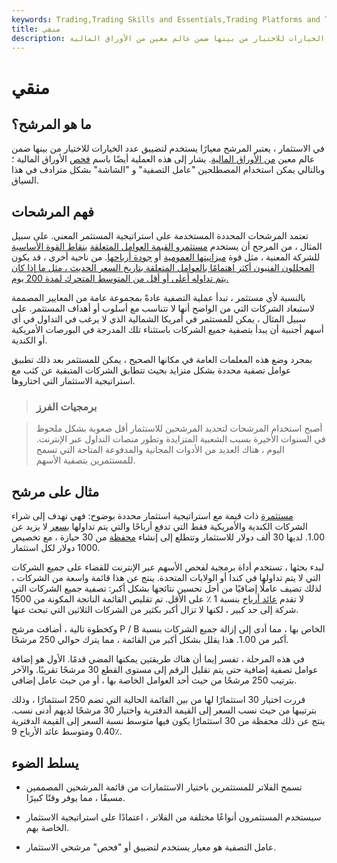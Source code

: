 ```yaml
---
keywords: Trading,Trading Skills and Essentials,Trading Platforms and Tools,Trading Skills,Platforms and Tools
title: منقي
description: في الاستثمار ، يعتبر المرشح معيارًا يستخدم لتضييق عدد الخيارات للاختيار من بينها ضمن عالم معين من الأوراق المالية.
---
```


# منقي
## ما هو المرشح؟

في الاستثمار ، يعتبر المرشح معيارًا يستخدم لتضييق عدد الخيارات للاختيار من بينها ضمن عالم معين [من الأوراق المالية](/universeofsecurities). يشار إلى هذه العملية أيضًا باسم [فحص](/stockscreener) الأوراق المالية ؛ وبالتالي يمكن استخدام المصطلحين "عامل التصفية" و "الشاشة" بشكل مترادف في هذا السياق.

## فهم المرشحات

تعتمد المرشحات المحددة المستخدمة على استراتيجية المستثمر المعني. على سبيل المثال ، من المرجح أن يستخدم [مستثمرو القيمة العوامل المتعلقة](/valueinvesting) [بنقاط القوة الأساسية](/fundamentals) للشركة المعنية ، مثل قوة [ميزانيتها العمومية](/balancesheet) أو [جودة أرباحها](/qualityofearnings). من ناحية أخرى ، قد يكون [المحللون الفنيون أكثر اهتمامًا بالعوامل المتعلقة بتاريخ السعر الحديث ، مثل ما إذا كان يتم تداوله أعلى أو أقل من المتوسط المتحرك لمدة 200 يوم.](/technicalanalysis)

بالنسبة لأي مستثمر ، تبدأ عملية التصفية عادةً بمجموعة عامة من المعايير المصممة لاستبعاد الشركات التي من الواضح أنها لا تتناسب مع أسلوب أو أهداف المستثمر. على سبيل المثال ، يمكن للمستثمر في أمريكا الشمالية الذي لا يرغب في التداول في أي أسهم أجنبية أن يبدأ بتصفية جميع الشركات باستثناء تلك المدرجة في البورصات الأمريكية أو الكندية.

بمجرد وضع هذه المعلمات العامة في مكانها الصحيح ، يمكن للمستثمر بعد ذلك تطبيق عوامل تصفية محددة بشكل متزايد بحيث تتطابق الشركات المتبقية عن كثب مع استراتيجية الاستثمار التي اختاروها.

> ### برمجيات الفرز

> أصبح استخدام المرشحات لتحديد المرشحين للاستثمار أقل صعوبة بشكل ملحوظ في السنوات الأخيرة بسبب الشعبية المتزايدة وتطور منصات التداول عبر الإنترنت. اليوم ، هناك العديد من الأدوات المجانية والمدفوعة المتاحة التي تسمح للمستثمرين بتصفية الأسهم.

>

## مثال على مرشح

[مستثمرة](/price-to-bookratio) ذات قيمة مع استراتيجية استثمار محددة بوضوح: فهي تهدف إلى شراء الشركات الكندية والأمريكية فقط التي تدفع أرباحًا والتي يتم تداولها [بسعر](/price-to-bookratio) لا يزيد عن 1.00. لديها 30 ألف دولار للاستثمار وتتطلع إلى إنشاء [محفظة](/portfolio) من 30 حيازة ، مع تخصيص 1000 دولار لكل استثمار.

لبدء بحثها ، تستخدم أداة برمجية لفحص الأسهم عبر الإنترنت للقضاء على جميع الشركات التي لا يتم تداولها في كندا أو الولايات المتحدة. ينتج عن هذا قائمة واسعة من الشركات ، لذلك تضيف عاملًا إضافيًا من أجل تحسين نتائجها بشكل أكبر: تصفية جميع الشركات التي لا تقدم [عائد أرباح](/dividendyield) بنسبة 1 ٪ على الأقل. تم تقليص القائمة الناتجة المكونة من 1500 شركة إلى حد كبير ، لكنها لا تزال أكبر بكثير من الشركات الثلاثين التي تبحث عنها.

وكخطوة تالية ، أضافت مرشح P / B الخاص بها ، مما أدى إلى إزالة جميع الشركات بنسبة أكبر من 1.00. هذا يقلل بشكل أكبر من القائمة ، مما يترك حوالي 250 مرشحًا.

في هذه المرحلة ، تفسر إيما أن هناك طريقتين يمكنها المضي قدمًا. الأول هو إضافة عوامل تصفية إضافية حتى يتم تقليل الرقم إلى مستوى القطع 30 مرشحًا تقريبًا. والآخر بترتيب 250 مرشحًا من حيث أحد العوامل الخاصة بها ، أو من حيث عامل إضافي.

قررت اختيار 30 استثمارًا لها من بين القائمة الحالية التي تضم 250 استثمارًا ، وذلك بترتيبها من حيث نسب السعر إلى القيمة الدفترية واختيار 30 مرشحًا لديهم أدنى نسب. ينتج عن ذلك محفظة من 30 استثمارًا يكون فيها متوسط نسبة السعر إلى القيمة الدفترية 0.40 ومتوسط عائد الأرباح 9٪.

## يسلط الضوء

- تسمح الفلاتر للمستثمرين باختيار الاستثمارات من قائمة المرشحين المصممين مسبقًا ، مما يوفر وقتًا كبيرًا.

- سيستخدم المستثمرون أنواعًا مختلفة من الفلاتر ، اعتمادًا على استراتيجية الاستثمار الخاصة بهم.

- عامل التصفية هو معيار يستخدم لتضييق أو "فحص" مرشحي الاستثمار.

